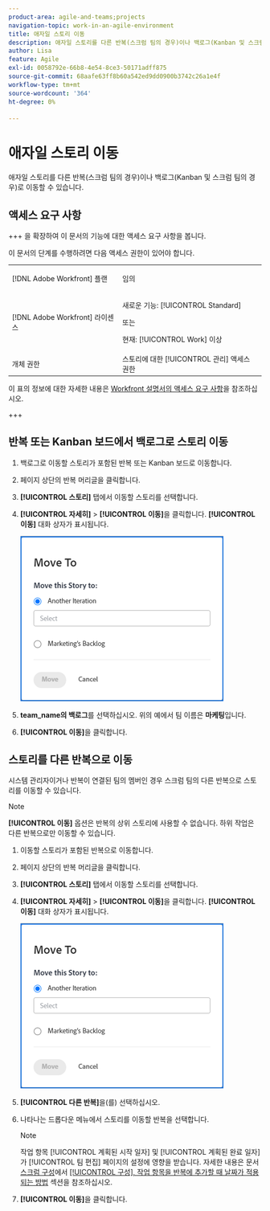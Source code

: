 ```yaml
---
product-area: agile-and-teams;projects
navigation-topic: work-in-an-agile-environment
title: 애자일 스토리 이동
description: 애자일 스토리를 다른 반복(스크럼 팀의 경우)이나 백로그(Kanban 및 스크럼 팀의 경우)로 이동할 수 있습니다.
author: Lisa
feature: Agile
exl-id: 0058792e-66b8-4e54-8ce3-50171adff875
source-git-commit: 68aafe63ff8b60a542ed9dd0900b3742c26a1e4f
workflow-type: tm+mt
source-wordcount: '364'
ht-degree: 0%

---
```


# 애자일 스토리 이동

애자일 스토리를 다른 반복(스크럼 팀의 경우)이나 백로그(Kanban 및 스크럼 팀의 경우)로 이동할 수 있습니다.

## 액세스 요구 사항

+++ 을 확장하여 이 문서의 기능에 대한 액세스 요구 사항을 봅니다.

이 문서의 단계를 수행하려면 다음 액세스 권한이 있어야 합니다.

<table style="table-layout:auto"> 
 <col> 
 </col> 
 <col> 
 </col> 
 <tbody> 
  <tr> 
   <td role="rowheader">[!DNL Adobe Workfront] 플랜</td> 
   <td> <p>임의</p> </td> 
  </tr> 
  <tr> 
   <td role="rowheader">[!DNL Adobe Workfront] 라이센스</td> 
   <td> <p>새로운 기능: [!UICONTROL Standard]</p> 
   또는
   <p>현재: [!UICONTROL Work] 이상</p> </td> 
  </tr>
  <tr> 
   <td role="rowheader">개체 권한</td> 
   <td>스토리에 대한 [!UICONTROL 관리] 액세스 권한</td> 
  </tr> 
 </tbody> 
</table>

이 표의 정보에 대한 자세한 내용은 [Workfront 설명서의 액세스 요구 사항](/help/quicksilver/administration-and-setup/add-users/access-levels-and-object-permissions/access-level-requirements-in-documentation.md)을 참조하십시오.

+++

## 반복 또는 Kanban 보드에서 백로그로 스토리 이동

1. 백로그로 이동할 스토리가 포함된 반복 또는 Kanban 보드로 이동합니다.
1. 페이지 상단의 반복 머리글을 클릭합니다.
1. **[!UICONTROL 스토리]** 탭에서 이동할 스토리를 선택합니다.
1. **[!UICONTROL 자세히]** > **[!UICONTROL 이동]**&#x200B;을 클릭합니다. **[!UICONTROL 이동]** 대화 상자가 표시됩니다.

   ![스토리 이동 대화 상자](assets/iteration-story-move.png)

1. **team_name의 백로그**&#x200B;를 선택하십시오. 위의 예에서 팀 이름은 **마케팅**&#x200B;입니다.

1. **[!UICONTROL 이동]**&#x200B;을 클릭합니다.

## 스토리를 다른 반복으로 이동

시스템 관리자이거나 반복이 연결된 팀의 멤버인 경우 스크럼 팀의 다른 반복으로 스토리를 이동할 수 있습니다.

>[!NOTE]
>
> **[!UICONTROL 이동]** 옵션은 반복의 상위 스토리에 사용할 수 없습니다. 하위 작업은 다른 반복으로만 이동할 수 있습니다.


1. 이동할 스토리가 포함된 반복으로 이동합니다.
1. 페이지 상단의 반복 머리글을 클릭합니다.
1. **[!UICONTROL 스토리]** 탭에서 이동할 스토리를 선택합니다.
1. **[!UICONTROL 자세히]** > **[!UICONTROL 이동]**&#x200B;을 클릭합니다. **[!UICONTROL 이동]** 대화 상자가 표시됩니다.

   ![스토리 이동 대화 상자](assets/iteration-story-move.png)

1. **[!UICONTROL 다른 반복]**&#x200B;을(를) 선택하십시오.
1. 나타나는 드롭다운 메뉴에서 스토리를 이동할 반복을 선택합니다.

   >[!NOTE]
   >
   >작업 항목 [!UICONTROL 계획된 시작 일자] 및 [!UICONTROL 계획된 완료 일자]가 [!UICONTROL 팀 편집] 페이지의 설정에 영향을 받습니다. 자세한 내용은 문서 [스크럼 구성](../../agile/get-started-with-agile-in-workfront/configure-scrum.md)에서 [[!UICONTROL 구성], 작업 항목을 반복에 추가할 때 날짜가 적용되는 방법](../../agile/get-started-with-agile-in-workfront/configure-scrum.md#configure-how-dates-are-applied-when-adding-work-items-to-an-iteration) 섹션을 참조하십시오.

1. **[!UICONTROL 이동]**&#x200B;을 클릭합니다.
